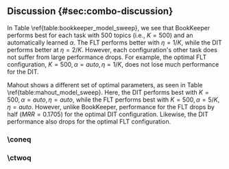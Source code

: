 ## Discussion {#sec:combo-discussion}

In Table \ref{table:bookkeeper_model_sweep}, we see that BookKeeper performs
best for each task with 500 topics (i.e., $K = 500$) and an automatically
learned $\alpha$. The FLT performs better with $\eta = 1/K$, while the DIT
performs better at $\eta = 2/K$. However, each configuration's other task does
not suffer from large performance drops. For example, the optimal FLT
configuration, $K=500, \alpha=auto, \eta=1/K$, does not lose much performance
for the DIT.

Mahout shows a different set of optimal parameters, as seen in Table
\ref{table:mahout_model_sweep}. Here, the DIT performs best with $K=500,
\alpha=auto, \eta=auto$, while the FLT performs best with $K=500, \alpha=5/K,
\eta=auto$. However, unlike BookKeeper, performance for the FLT drops by half
($MRR=0.1705$) for the optimal DIT configuration. Likewise, the DIT performance
also drops for the optimal FLT configuration.

### \coneq


### \ctwoq
